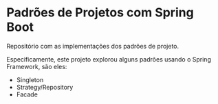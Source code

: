 # Padrões de Projetos com Spring Boot

Repositório com as implementações dos padrões de projeto. 

Especificamente, este projeto explorou alguns padrões usando o Spring Framework, são eles:

- Singleton
- Strategy/Repository
- Facade
